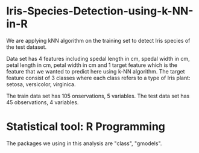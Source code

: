 # Iris-Species-Detection-using-k-NN-in-R
We are applying kNN algorithm on the training set to detect Iris species of the test dataset. 

Data set has 4 features including spedal length in cm, spedal width in cm, petal length in cm, petal width in cm and 1 target feature which is the feature that we wanted to predict here using k-NN algorithm. The target feature consist of 3 classes where each class refers to a type of Iris plant: setosa, versicolor, virginica. 

The train data set has 105 onservations, 5 variables. 
The test data set has 45 observations, 4 variables. 

# Statistical tool: R Programming
The packages we using in this analysis are "class", "gmodels". 
